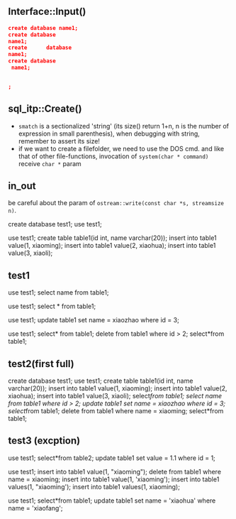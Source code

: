 ## Interface::Input()
```json
create database name1;
create database 
name1;
create      database
name1;
create database
 name1;


;
```

## sql_itp::Create()
- `smatch` is a sectionalized 'string' (its size() return 1+n, n is the number of expression in small parenthesis), when debugging with string, remember to assert its size!
- if we want to create a filefolder, we need to use the DOS cmd. and like that of other file-functions, invocation of `system(char * command)` receive `char *` param 


## in_out
be careful about the param of `ostream::write(const char *s, streamsize n)`.

create database test1;
use test1;

use test1;
create table table1(id int, name varchar(20));
insert into table1 value(1, xiaoming);
insert into table1 value(2, xiaohua);
insert into table1 value(3, xiaoli);

## test1
use test1;
select name from table1;

use test1;
select * from table1;

use test1;
update table1 set name = xiaozhao
where id = 3;

use test1;
select* from table1;
delete from table1 where id > 2;
select*from table1;

## test2(first full)
create database test1;
use test1;
create table table1(id int, name varchar(20));
insert into table1 value(1, xiaoming);
insert into table1 value(2, xiaohua);
insert into table1 value(3, xiaoli);
select*from table1;
select name from table1 where id > 2;
update table1 set name = xiaozhao
where id = 3;
select*from table1;
delete from table1 where name = xiaoming;
select*from table1;

## test3 (excption)
use test1;
select*from table2;
update table1 set value = 1.1 where id = 1;

use test1;
insert into table1 value(1, "xiaoming");
delete from table1 where name = xiaoming;
insert into table1 value(1, 'xiaoming');
insert into table1 values(1, "xiaoming');
insert into table1 values(1, xiaoming);

use test1;
select*from table1;
update table1 set name = 'xiaohua' where name = 'xiaofang';

